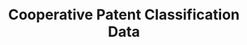 ---
bigquery: https://console.cloud.google.com/bigquery?p=patents-public-data&d=cpc&page=dataset
citation: '“Cooperative Patent Classification” by the EPO and USPTO, for public use. '
contributors: EPO, USPTO
cost: None
description: Cooperative Patent Classification Data contains the scheme and definitions
  of the Cooperative Patent Classification system for classifying patent documents.
  The CPC is the result of a partnership between the EPO and the USPTO in their joint
  effort to develop a common, internationally compatible classification system for
  technical documents, in particular patent publications, which will be used by both
  offices in the patent granting process
documentation: https://www.cooperativepatentclassification.org/cpcSchemeAndDefinitions
last_edit: Mon, 04 Apr 2022 19:07:06 GMT
location: https://www.cooperativepatentclassification.org/index
maintained_by: USPTO, EPO
schema_fields: '[''title_part'', ''child_groups'', ''parents'', ''informative_references'',
  ''level'', ''titlePart'', ''childGroups'', ''title_full'', ''limitingReferences'',
  ''breakdownCode'', ''not_allocatable'', ''titleFull'', ''date_revised'', ''limiting_references'',
  ''symbol'', ''informativeReferences'', ''dateRevised'', ''breakdown_code'', ''children'',
  ''sizeCache'', ''glossary'', ''additional_only'', ''ipc_concordant'', ''applicationReferences'',
  ''status'', ''notAllocatable'', ''residualReferences'', ''synonyms'', ''definition'',
  ''residual_references'', ''ipcConcordant'', ''application_references'']'
shortname: cooperative_patent_classification
tags:
- patents
- science
title: Cooperative Patent Classification Data
uuid: 984374a7-16e9-4b35-9445-458daceb01bf
---